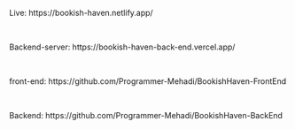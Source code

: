 <P>Live: https://bookish-haven.netlify.app/ </p> <br>
<P>Backend-server: https://bookish-haven-back-end.vercel.app/ </p> <br>
<P>front-end: https://github.com/Programmer-Mehadi/BookishHaven-FrontEnd </p> <br>
<P>Backend: https://github.com/Programmer-Mehadi/BookishHaven-BackEnd </p> <br>
